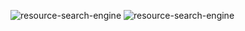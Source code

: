 ![resource-search-engine](/img/resource-search-engine-1.png)
![resource-search-engine](/img/resource-search-engine-2.png)